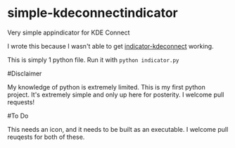 # simple-kdeconnectindicator

Very simple appindicator for KDE Connect

I wrote this because I wasn't able to get [indicator-kdeconnect](https://github.com/b4j4/indicator-kdeconnect) working.

This is simply 1 python file. Run it with `python indicator.py`

#Disclaimer

My knowledge of python is extremely limited. This is my first python project. It's extremely simple and only up here for posterity. I welcome pull requests!

#To Do

This needs an icon, and it needs to be built as an executable. I welcome pull reuqests for both of these.
